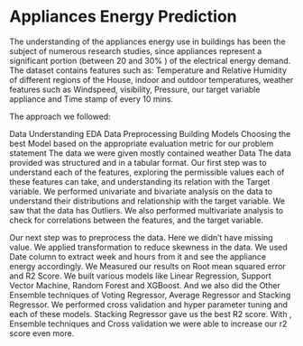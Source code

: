 # Appliances Energy Prediction
The understanding of the appliances energy use in buildings has been the subject of numerous research studies, since appliances represent a significant portion (between 20 and 30% ) of the electrical energy demand. The dataset contains features such as: Temperature and Relative Humidity of different regions of the House, indoor and outdoor temperatures, weather features such as Windspeed, visibility, Pressure, our target variable appliance and Time stamp of every 10 mins.

The approach we followed:

Data Understanding
EDA
Data Preprocessing
Building Models
Choosing the best Model based on the appropriate evaluation metric for our problem statement
The data we were given mostly contained weather Data The data provided was structured and in a tabular format. Our first step was to understand each of the features, exploring the permissible values each of these features can take, and understanding its relation with the Target variable. We performed univariate and bivariate analysis on the data to understand their distributions and relationship with the target variable. We saw that the data has Outliers. We also performed multivariate analysis to check for correlations between the features, and the target variable.

Our next step was to preprocess the data. Here we didn’t have missing value. We applied transformation to reduce skewness in the data. We used Date column to extract week and hours from it and see the appliance energy accordingly. We Measured our results on Root mean squared error and R2 Score. We built various models like Linear Regression, Support Vector Machine, Random Forest and XGBoost. And we also did the Other Ensemble techniques of Voting Regressor, Average Regressor and Stacking Regressor. We performed cross validation and hyper parameter tuning and each of these models. Stacking Regressor gave us the best R2 score. With , Ensemble techniques and Cross validation we were able to increase our r2 score even more.
